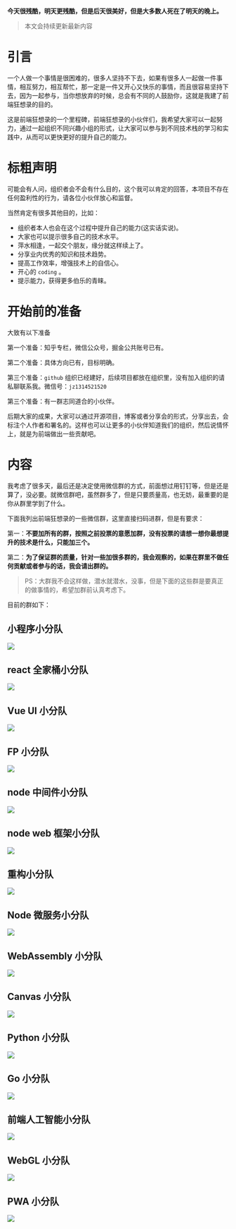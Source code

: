 **今天很残酷，明天更残酷，但是后天很美好，但是大多数人死在了明天的晚上。**

> 本文会持续更新最新内容

# 引言

一个人做一个事情是很困难的，很多人坚持不下去，如果有很多人一起做一件事情，相互努力，相互帮忙，那一定是一件又开心又快乐的事情，而且很容易坚持下去，因为一起参与，当你想放弃的时候，总会有不同的人鼓励你，这就是我建了前端狂想录的目的。

这是前端狂想录的一个里程碑，前端狂想录的小伙伴们，我希望大家可以一起努力，通过一起组织不同兴趣小组的形式，让大家可以参与到不同技术栈的学习和实践中，从而可以更快更好的提升自己的能力。

# 标粗声明

可能会有人问，组织者会不会有什么目的，这个我可以肯定的回答，本项目不存在任何盈利性的行为，请各位小伙伴放心和监督。

当然肯定有很多其他目的，比如：

- 组织者本人也会在这个过程中提升自己的能力(这实话实说)。
- 大家也可以提示很多自己的技术水平。
- 萍水相逢，一起交个朋友，缘分就这样续上了。
- 分享业内优秀的知识和技术趋势。
- 提高工作效率，增强技术上的自信心。
- 开心的 `coding` 。
- 提示能力，获得更多伯乐的青睐。

# 开始前的准备

大致有以下准备

第一个准备：知乎专栏，微信公众号，掘金公共账号已有。

第二个准备：具体方向已有，目标明确。

第三个准备：`github` 组织已经建好，后续项目都放在组织里，没有加入组织的请私聊联系我。微信号：`jz1314521520`

第三个准备：有一群志同道合的小伙伴。


后期大家的成果，大家可以通过开源项目，博客或者分享会的形式，分享出去，会标注个人作者和署名的。这样也可以让更多的小伙伴知道我们的组织，然后说情怀上，就是为前端做出一些贡献吧。


# 内容

我考虑了很多天，最后还是决定使用微信群的方式，前面想过用钉钉等，但是还是算了，没必要。就微信群吧，虽然群多了，但是只要质量高，也无妨，最重要的是你从群里学到了什么。

下面我列出前端狂想录的一些微信群，这里直接扫码进群，但是有要求：

第一：**不要加所有的群，按照之前投票的意愿加群，没有投票的请想一想你最想提升的技术是什么，只能加三个。**

第二：**为了保证群的质量，针对一些加很多群的，我会观察的，如果在群里不做任何贡献或者参与的话，我会请出群的。**

> PS：大群我不会这样做，潜水就潜水，没事，但是下面的这些群是要真正的做事情的，希望加群前认真考虑下。


目前的群如下：

## 小程序小分队

![](https://user-gold-cdn.xitu.io/2019/3/1/16937acd6d31ebbf?w=674&h=896&f=png&s=191433)

## react 全家桶小分队

![](https://user-gold-cdn.xitu.io/2019/3/1/169377c96b99bea5?w=674&h=896&f=png&s=195699)

## Vue UI 小分队

![](https://user-gold-cdn.xitu.io/2019/3/1/16937b4976f1ac8e?w=674&h=896&f=png&s=169840)

## FP 小分队

![](https://user-gold-cdn.xitu.io/2019/3/1/169377e7dd707980?w=674&h=896&f=png&s=164468)

## node 中间件小分队

![](https://user-gold-cdn.xitu.io/2019/3/1/16937a5f179f067f?w=674&h=896&f=png&s=170130)

## node web 框架小分队

![](https://user-gold-cdn.xitu.io/2019/3/1/16937ab050f27214?w=674&h=896&f=png&s=174057)

## 重构小分队

![](https://user-gold-cdn.xitu.io/2019/3/1/16937abc3c03dc94?w=674&h=896&f=png&s=169261)

## Node 微服务小分队

![](https://user-gold-cdn.xitu.io/2019/3/1/16937a617ca56a82?w=674&h=896&f=png&s=171202)

## WebAssembly 小分队

![](https://user-gold-cdn.xitu.io/2019/3/1/16937a669388e0c9?w=674&h=896&f=png&s=172562)

## Canvas 小分队

![](https://user-gold-cdn.xitu.io/2019/3/1/16937a6b42f492a3?w=674&h=896&f=png&s=168816)

## Python 小分队

![](https://user-gold-cdn.xitu.io/2019/3/1/16937ad2899c2656?w=674&h=896&f=png&s=186181)

## Go 小分队

![](https://user-gold-cdn.xitu.io/2019/3/1/16937b7116d97eb2?w=674&h=896&f=png&s=165334)

## 前端人工智能小分队

![](https://user-gold-cdn.xitu.io/2019/3/1/16937a735bde28bd?w=674&h=896&f=png&s=173506)

## WebGL 小分队

![](https://user-gold-cdn.xitu.io/2019/3/1/16937a75c7520747?w=674&h=896&f=png&s=168456)

## PWA 小分队

![](https://user-gold-cdn.xitu.io/2019/3/1/16937bfca38499b7?w=674&h=896&f=png&s=180826)
